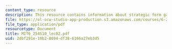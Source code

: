 ```yaml
---
content_type: resource
description: This resource contains information about strategic form games.
file: https://ol-ocw-studio-app-production.s3.amazonaws.com/courses/6-254-game-theory-with-engineering-applications-spring-2010/2dbf291e10b28694df386166a27eb3d5_MIT6_254S10_lec02.pdf
file_type: application/pdf
resourcetype: Document
title: MIT6_254S10_lec02.pdf
uid: 2dbf291e-10b2-8694-df38-6166a27eb3d5
---
```

